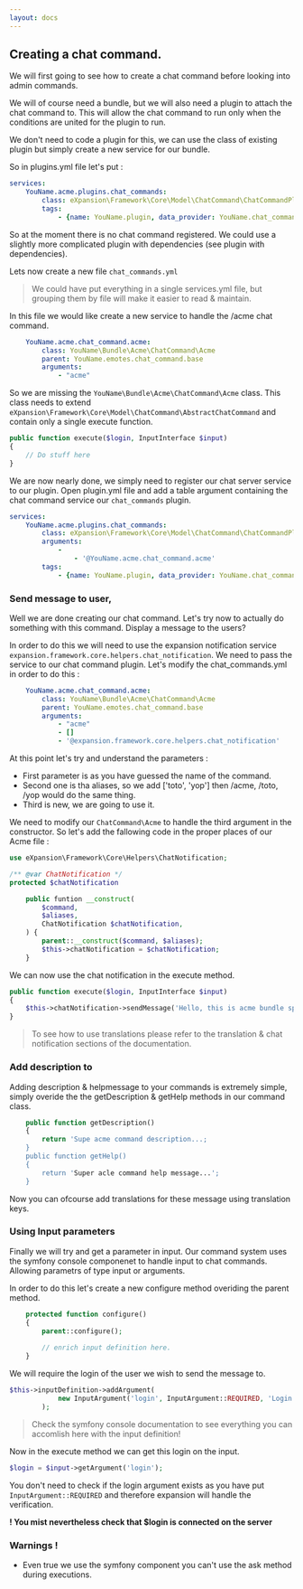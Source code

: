 ```yaml
---
layout: docs
---
```


## Creating a chat command. 

We will first going to see how to create a chat command before looking into admin commands. 

We will of course need a bundle, but we will also need a plugin to attach the chat command to. This will allow the chat command to run only when the conditions are united for the plugin to run. 

We don't need to code a plugin for this, we can use the class of existing plugin but simply create a new service for our bundle. 

So in plugins.yml file let's put : 

```yaml
services:
    YouName.acme.plugins.chat_commands:
        class: eXpansion\Framework\Core\Model\ChatCommand\ChatCommandPlugin
        tags:
            - {name: YouName.plugin, data_provider: YouName.chat_command_data}
```

So at the moment there is no chat command registered. We could use a slightly more complicated plugin with dependencies (see plugin with dependencies).

Lets now create a new file `chat_commands.yml` 

> We could have put everything in a single services.yml file, but grouping them by file will make it easier to read & maintain. 

In this file we would like create a new service to handle the /acme chat command. 

```yaml
    YouName.acme.chat_command.acme:
        class: YouName\Bundle\Acme\ChatCommand\Acme
        parent: YouName.emotes.chat_command.base
        arguments:
            - "acme"
```

So we are missing the `YouName\Bundle\Acme\ChatCommand\Acme` class. This class needs to extend `eXpansion\Framework\Core\Model\ChatCommand\AbstractChatCommand` and contain only a single execute function. 

```php
public function execute($login, InputInterface $input) 
{
    // Do stuff here
}
```

We are now nearly done, we simply need to register our chat server service to our plugin. 
Open plugin.yml file and add a table argument containing the chat command service our `chat_commands` plugin.

```yaml
services:
    YouName.acme.plugins.chat_commands:
        class: eXpansion\Framework\Core\Model\ChatCommand\ChatCommandPlugin
        arguments:
            - 
                - '@YouName.acme.chat_command.acme'
        tags:
            - {name: YouName.plugin, data_provider: YouName.chat_command_data}
```

### Send message to user,

Well we are done creating our chat command. Let's try now to actually do something with this command. Display a message to the users? 

In order to do this we will need to use the expansion notification service `expansion.framework.core.helpers.chat_notification`. We need to pass the service to our chat command plugin. Let's modify the chat_commands.yml in order to do this : 

```yaml
    YouName.acme.chat_command.acme:
        class: YouName\Bundle\Acme\ChatCommand\Acme
        parent: YouName.emotes.chat_command.base
        arguments:
            - "acme"
            - []
            - '@expansion.framework.core.helpers.chat_notification'
```

At this point let's try and understand the parameters :
* First parameter is as you have guessed the name of the command. 
* Second one is tha aliases, so we add ['toto', 'yop'] then /acme, /toto, /yop would do the same thing. 
* Third is new, we are going to use it. 

We need to modify our `ChatCommand\Acme` to handle the third argument in the constructor. So let's add the fallowing code in the proper places of our Acme file : 

```php
use eXpansion\Framework\Core\Helpers\ChatNotification;

/** @var ChatNotification */
protected $chatNotification

    public funtion __construct(
        $command,
        $aliases,
        ChatNotification $chatNotification,
    ) {
        parent::__construct($command, $aliases);
        $this->chatNotification = $chatNotification;
    }

```

We can now use the chat notification in the execute method. 


```php
public function execute($login, InputInterface $input) 
{
    $this->chatNotification->sendMessage('Hello, this is acme bundle speaking', null);
}
```

> To see how to use translations please refer to the translation & chat notification sections of the documentation. 

### Add description to 

Adding description & helpmessage to your commands is extremely simple, simply overide the the getDescription & getHelp methods in our command class.

```php
    public function getDescription()
    {
        return 'Supe acme command description...;
    }
    public function getHelp()
    {
        return 'Super acle command help message...';
    }

```

Now you can ofcourse add translations for these message using translation keys.


### Using Input parameters

Finally we will try and get a parameter in input. Our command system uses the symfony console componenet to handle input to chat commands. Allowing parametrs of type input or arguments. 

In order to do this let's create a new configure method overiding the parent method.

```php
    protected function configure()
    {
        parent::configure();
        
        // enrich input definition here.
    }

```

We will require the login of the user we wish to send the message to. 

```php
$this->inputDefinition->addArgument(
            new InputArgument('login', InputArgument::REQUIRED, 'Login of the user to send the message to.')
        );
```

> Check the symfony console documentation to see everything you can accomlish here with the input definition!

Now in the execute method we can get this login on the input. 

```php
$login = $input->getArgument('login');
```

You don't need to check if the login argument exists as you have put `InputArgument::REQUIRED` and therefore expansion will handle the verification. 

**! You mist nevertheless check that $login is connected on the server**

### Warnings !

* Even true we use the symfony component you can't use the ask method during executions. 


